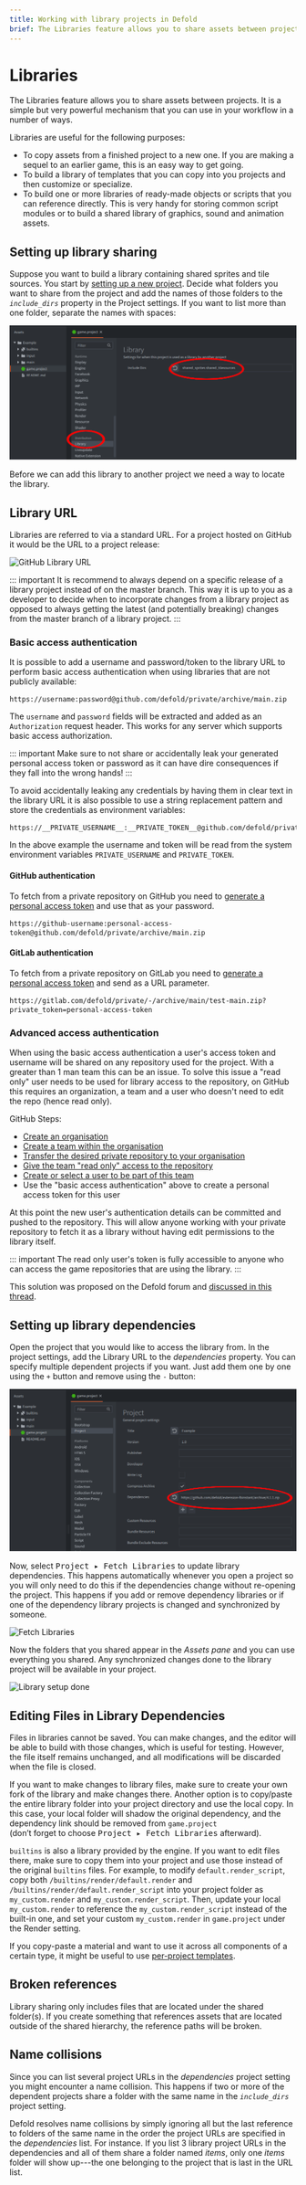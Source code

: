 ```yaml
---
title: Working with library projects in Defold
brief: The Libraries feature allows you to share assets between projects. This manual explains how it works.
---
```


# Libraries

The Libraries feature allows you to share assets between projects. It is a simple but very powerful mechanism that you can use in your workflow in a number of ways.

Libraries are useful for the following purposes:

* To copy assets from a finished project to a new one. If you are making a sequel to an earlier game, this is an easy way to get going.
* To build a library of templates that you can copy into you projects and then customize or specialize.
* To build one or more libraries of ready-made objects or scripts that you can reference directly. This is very handy for storing common script modules or to build a shared library of graphics, sound and animation assets.

## Setting up library sharing

Suppose you want to build a library containing shared sprites and tile sources. You start by [setting up a new project](/manuals/project-setup/). Decide what folders you want to share from the project and add the names of those folders to the *`include_dirs`* property in the Project settings. If you want to list more than one folder, separate the names with spaces:

![Include directories](images/libraries/libraries_include_dirs.png)

Before we can add this library to another project we need a way to locate the library.

## Library URL

Libraries are referred to via a standard URL. For a project hosted on GitHub it would be the URL to a project release:

![GitHub Library URL](images/libraries/libraries_library_url_github.png)

::: important
It is recommend to always depend on a specific release of a library project instead of on the master branch. This way it is up to you as a developer to decide when to incorporate changes from a library project as opposed to always getting the latest (and potentially breaking) changes from the master branch of a library project.
:::

### Basic access authentication

It is possible to add a username and password/token to the library URL to perform basic access authentication when using libraries that are not publicly available:

```
https://username:password@github.com/defold/private/archive/main.zip
```

The `username` and `password` fields will be extracted and added as an `Authorization` request header. This works for any server which supports basic access authorization.

::: important
Make sure to not share or accidentally leak your generated personal access token or password as it can have dire consequences if they fall into the wrong hands!
:::

To avoid accidentally leaking any credentials by having them in clear text in the library URL it is also possible to use a string replacement pattern and store the credentials as environment variables:

```
https://__PRIVATE_USERNAME__:__PRIVATE_TOKEN__@github.com/defold/private/archive/main.zip
```

In the above example the username and token will be read from the system environment variables `PRIVATE_USERNAME` and `PRIVATE_TOKEN`.

#### GitHub authentication

To fetch from a private repository on GitHub you need to [generate a personal access token](https://docs.github.com/en/free-pro-team@latest/github/authenticating-to-github/creating-a-personal-access-token) and use that as your password.

```
https://github-username:personal-access-token@github.com/defold/private/archive/main.zip
```

#### GitLab authentication

To fetch from a private repository on GitLab you need to [generate a personal access token](https://docs.gitlab.com/ee/security/token_overview.html) and send as a URL parameter.

```
https://gitlab.com/defold/private/-/archive/main/test-main.zip?private_token=personal-access-token
```

### Advanced access authentication

When using the basic access authentication a user's access token and username will be shared on any repository used for the project. With a greater than 1 man team this can be an issue. To solve this issue a "read only" user needs to be used for library access to the repository, on GitHub this requires an organization, a team and a user who doesn't need to edit the repo (hence read only).

GitHub Steps:
* [Create an organisation](https://docs.github.com/en/github/setting-up-and-managing-organizations-and-teams/creating-a-new-organization-from-scratch)
* [Create a team within the organisation](https://docs.github.com/en/github/setting-up-and-managing-organizations-and-teams/creating-a-team)
* [Transfer the desired private repository to your organisation](https://docs.github.com/en/github/administering-a-repository/transferring-a-repository)
* [Give the team "read only" access to the repository](https://docs.github.com/en/github/setting-up-and-managing-organizations-and-teams/managing-team-access-to-an-organization-repository)
* [Create or select a user to be part of this team](https://docs.github.com/en/github/setting-up-and-managing-organizations-and-teams/organizing-members-into-teams)
* Use the "basic access authentication" above to create a personal access token for this user

At this point the new user's authentication details can be committed and pushed to the repository. This will allow anyone working with your private repository to fetch it as a library without having edit permissions to the library itself.

::: important
The read only user's token is fully accessible to anyone who can access the game repositories that are using the library.
:::

This solution was proposed on the Defold forum and [discussed in this thread](https://forum.defold.com/t/private-github-for-library-solved/67240).

## Setting up library dependencies

Open the project that you would like to access the library from. In the project settings, add the Library URL to the *dependencies* property. You can specify multiple dependent projects if you want. Just add them one by one using the `+` button and remove using the `-` button:

![Dependencies](images/libraries/libraries_dependencies.png)

Now, select <kbd>Project ▸ Fetch Libraries</kbd> to update library dependencies. This happens automatically whenever you open a project so you will only need to do this if the dependencies change without re-opening the project. This happens if you add or remove dependency libraries or if one of the dependency library projects is changed and synchronized by someone.

![Fetch Libraries](images/libraries/libraries_fetch_libraries.png)

Now the folders that you shared appear in the *Assets pane* and you can use everything you shared. Any synchronized changes done to the library project will be available in your project.

![Library setup done](images/libraries/libraries_done.png)

## Editing Files in Library Dependencies

Files in libraries cannot be saved. You can make changes, and the editor will be able to build with those changes, which is useful for testing. However, the file itself remains unchanged, and all modifications will be discarded when the file is closed.

If you want to make changes to library files, make sure to create your own fork of the library and make changes there. Another option is to copy/paste the entire library folder into your project directory and use the local copy. In this case, your local folder will shadow the original dependency, and the dependency link should be removed from `game.project`  
(don’t forget to choose <kbd>Project ▸ Fetch Libraries</kbd> afterward).

`builtins` is also a library provided by the engine. If you want to edit files there, make sure to copy them into your project and use those instead of the original `builtins` files. For example, to modify `default.render_script`, copy both `/builtins/render/default.render` and `/builtins/render/default.render_script` into your project folder as `my_custom.render` and `my_custom.render_script`. Then, update your local `my_custom.render` to reference the `my_custom.render_script` instead of the built-in one, and set your custom `my_custom.render` in `game.project` under the Render setting.

If you copy-paste a material and want to use it across all components of a certain type, it might be useful to use [per-project templates](/manuals/editor/#creating-new-project-files).

## Broken references

Library sharing only includes files that are located under the shared folder(s). If you create something that references assets that are located outside of the shared hierarchy, the reference paths will be broken.

## Name collisions

Since you can list several project URLs in the *dependencies* project setting you might encounter a name collision. This happens if two or more of the dependent projects share a folder with the same name in the *`include_dirs`* project setting.

Defold resolves name collisions by simply ignoring all but the last reference to folders of the same name in the order the project URLs are specified in the *dependencies* list. For instance. If you list 3 library project URLs in the dependencies and all of them share a folder named *items*, only one *items* folder will show up---the one belonging to the project that is last in the URL list.
